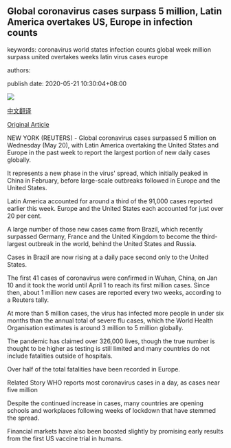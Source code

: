 ## Global coronavirus cases surpass 5 million, Latin America overtakes US, Europe in infection counts

keywords: coronavirus world states infection counts global week million surpass united overtakes weeks latin virus cases europe

authors: 

publish date: 2020-05-21 10:30:04+08:00

![](https://www.straitstimes.com/sites/default/files/styles/x_large/public/articles/2020/05/21/ab_health-workers_210520.jpg?itok=ZtHVe33X)

[中文翻译](Global%20coronavirus%20cases%20surpass%205%20million%2C%20Latin%20America%20overtakes%20US%2C%20Europe%20in%20infection%20counts_zh.md)

[Original Article](https://www.straitstimes.com/world/united-states/global-coronavirus-cases-surpass-5-million-latin-america-overtakes-us-europe-in)

NEW YORK (REUTERS) - Global coronavirus cases surpassed 5 million on Wednesday (May 20), with Latin America overtaking the United States and Europe in the past week to report the largest portion of new daily cases globally.

It represents a new phase in the virus' spread, which initially peaked in China in February, before large-scale outbreaks followed in Europe and the United States.

Latin America accounted for around a third of the 91,000 cases reported earlier this week. Europe and the United States each accounted for just over 20 per cent.

A large number of those new cases came from Brazil, which recently surpassed Germany, France and the United Kingdom to become the third-largest outbreak in the world, behind the United States and Russia.

Cases in Brazil are now rising at a daily pace second only to the United States.

The first 41 cases of coronavirus were confirmed in Wuhan, China, on Jan 10 and it took the world until April 1 to reach its first million cases. Since then, about 1 million new cases are reported every two weeks, according to a Reuters tally.

At more than 5 million cases, the virus has infected more people in under six months than the annual total of severe flu cases, which the World Health Organisation estimates is around 3 million to 5 million globally.

The pandemic has claimed over 326,000 lives, though the true number is thought to be higher as testing is still limited and many countries do not include fatalities outside of hospitals.

Over half of the total fatalities have been recorded in Europe.

Related Story WHO reports most coronavirus cases in a day, as cases near five million

Despite the continued increase in cases, many countries are opening schools and workplaces following weeks of lockdown that have stemmed the spread.

Financial markets have also been boosted slightly by promising early results from the first US vaccine trial in humans.